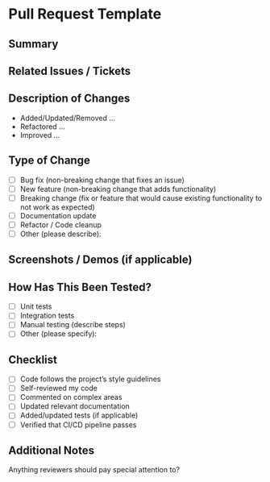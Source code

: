 # Pull Request Template

## Summary
<!-- Provide a clear, concise summary of the changes. What problem does this PR solve? -->

## Related Issues / Tickets
<!-- Link to relevant issue(s) or ticket(s). Example: Closes #123 -->

## Description of Changes
<!-- List out key changes in detail. Keep it high-level, not line-by-line code. -->
- Added/Updated/Removed ...
- Refactored ...
- Improved ...

## Type of Change
<!-- Select one or more that apply -->
- [ ] Bug fix  (non-breaking change that fixes an issue)
- [ ] New feature  (non-breaking change that adds functionality)
- [ ] Breaking change  (fix or feature that would cause existing functionality to not work as expected)
- [ ] Documentation update
- [ ] Refactor / Code cleanup 
- [ ] Other (please describe):

##  Screenshots / Demos (if applicable)
<!-- Add before/after screenshots, gifs, or code snippets to illustrate changes. -->

##  How Has This Been Tested?
<!-- Explain the testing done to verify your changes. -->
- [ ] Unit tests
- [ ] Integration tests
- [ ] Manual testing (describe steps)
- [ ] Other (please specify):

##  Checklist
<!-- Ensure all are completed before requesting review -->
- [ ] Code follows the project’s style guidelines
- [ ] Self-reviewed my code
- [ ] Commented on complex areas
- [ ] Updated relevant documentation
- [ ] Added/updated tests (if applicable)
- [ ] Verified that CI/CD pipeline passes

## Additional Notes
Anything reviewers should pay special attention to? 
